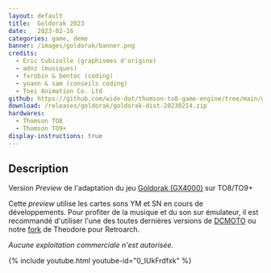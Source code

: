 ```yaml
---
layout: default
title:  Goldorak 2023
date:   2023-02-16
categories: game, demo
banner: /images/goldorak/banner.png
credits:
  - Eric Cubizolle (graphismes d'origine)
  - adnz (musiques)
  - fxrobin & bentoc (coding)
  - yoann & sam (conseils coding)
  - Toei Animation Co. Ltd
github: https://github.com/wide-dot/thomson-to8-game-engine/tree/main/game-projects/goldorak
download: /releases/goldorak/goldorak-dist-20230214.zip
hardwares: 
  - Thomson TO8
  - Thomson TO9+
display-instructions: true  
---
```

 

## Description

Version *Preview* de l'adaptation du jeu [Goldorak (GX4000)](https://amigamuseum.emu-france.info/Fichiers/sites/Goldorak_CPC/Goldorak_CPC.html) sur TO8/TO9+

Cette *preview* utilise les cartes sons YM et SN en cours de développements. Pour profiter de la musique et du son sur émulateur, il est recommandé d'utiliser l'une des toutes dernières versions de [DCMOTO](http://dcmoto.free.fr/emulateur/dcmoto_20230214.zip) ou notre [fork](https://github.com/wide-dot/theodore) de Theodore pour Retroarch.
									
*Aucune exploitation commerciale n'est autorisée.*

{% include youtube.html youtube-id="0_IUkFrdfxk" %}
							
